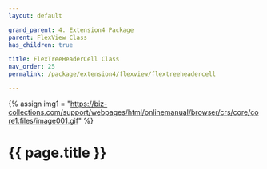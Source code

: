 ```yaml
---
layout: default

grand_parent: 4. Extension4 Package
parent: FlexView Class
has_children: true

title: FlexTreeHeaderCell Class
nav_order: 25
permalink: /package/extension4/flexview/flextreeheadercell

---
```

{% assign img1 = "https://biz-collections.com/support/webpages/html/onlinemanual/browser/crs/core/core1.files/image001.gif" %}


# {{ page.title }}
